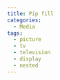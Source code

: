 ```yaml
---
title: Pip fill
categories:
  - Media
tags:
  - picture
  - tv
  - television
  - display
  - nested
---
```

